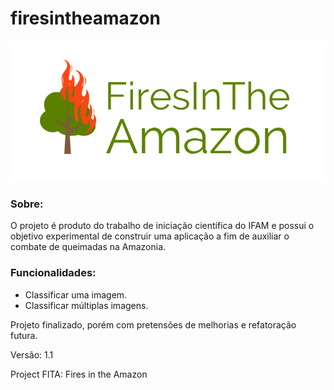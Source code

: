 # firesintheamazon

<p align="center">
<img src="./static/img/FITA.png"/>
<p/>


### Sobre:
O projeto é produto do trabalho de iniciação científica do IFAM e possui o objetivo experimental de construir uma aplicação a fim de auxiliar o combate de queimadas na Amazonia.

### Funcionalidades:
- Classificar uma imagem.
- Classificar múltiplas imagens.

Projeto finalizado, porém com pretensões de melhorias e refatoração futura.

Versão: 1.1

Project FITA: Fires in the Amazon
